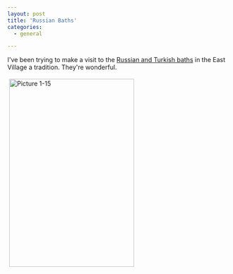 ```yaml
---
layout: post
title: 'Russian Baths'
categories:
  - general

---
```


<p>
I've been trying to make a visit to the <a href="http://www.russianturkishbaths.com/enter.html">Russian and Turkish baths</a> in the East Village a tradition.  They're wonderful.  
</p><p>
<img src="http://www.levjoy.com/blog/wp-content/uploads/2006/11/baths.png" height="426" width="283" border="0" hspace="4" vspace="4" alt="Picture 1-15" />
<br /> 
</p>
